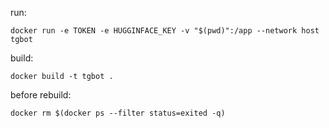 run:
```angular2html
docker run -e TOKEN -e HUGGINFACE_KEY -v "$(pwd)":/app --network host tgbot
```
build:
```angular2html
docker build -t tgbot .  
```
before rebuild:
```angular2html
docker rm $(docker ps --filter status=exited -q)
```